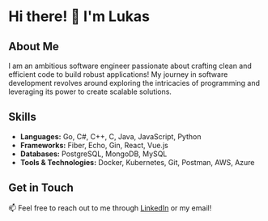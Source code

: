 # Hi there! 👋 I'm Lukas

## About Me

I am an ambitious software engineer passionate about crafting clean and efficient code to build robust applications! My journey in software development revolves around exploring the intricacies of programming and leveraging its power to create scalable solutions.

## Skills

- **Languages:** Go, C#, C++, C, Java, JavaScript, Python
- **Frameworks:** Fiber, Echo, Gin, React, Vue.js
- **Databases:** PostgreSQL, MongoDB, MySQL
- **Tools & Technologies:** Docker, Kubernetes, Git, Postman, AWS, Azure

## Get in Touch

📫 Feel free to reach out to me through [LinkedIn](https://www.linkedin.com/in/lukas-belashov-0b838b177/) or my email!

<!---
LukasBel/LukasBel is a ✨ special ✨ repository because its `README.md` (this file) appears on your GitHub profile.
You can click the Preview link to take a look at your changes.
--->
